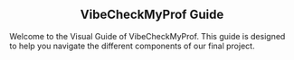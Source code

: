 <h2 align="center">VibeCheckMyProf Guide</h2>

Welcome to the Visual Guide of VibeCheckMyProf. This guide is designed to help you navigate the different components of our final project.


